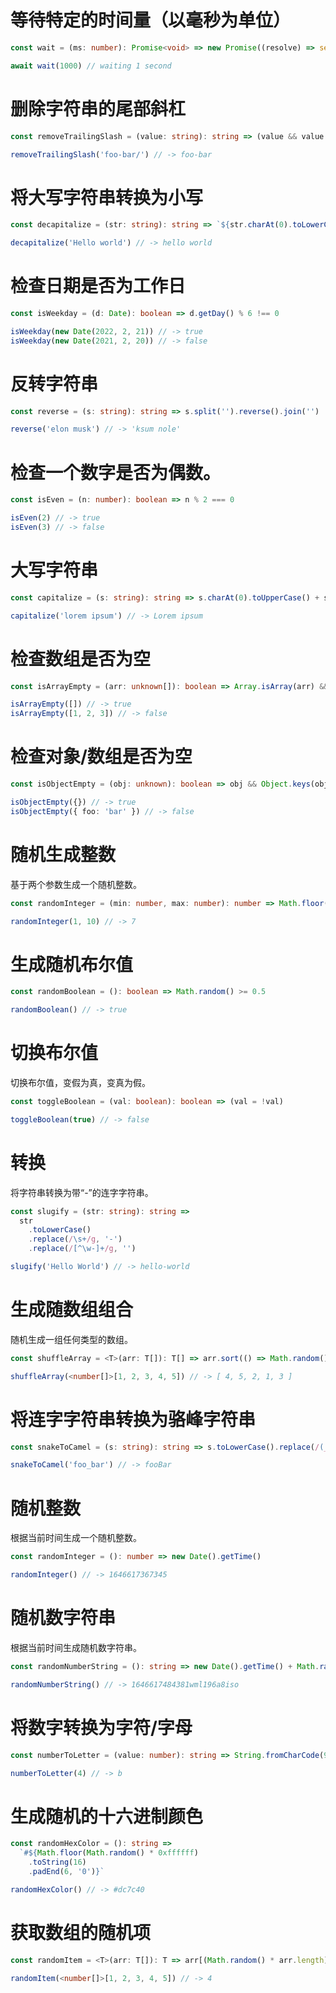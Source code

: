 # **等待特定的时间量（以毫秒为单位）**

```typescript
const wait = (ms: number): Promise<void> => new Promise((resolve) => setTimeout(resolve, ms))

await wait(1000) // waiting 1 second
```

# **删除字符串的尾部斜杠**

```typescript
const removeTrailingSlash = (value: string): string => (value && value.charAt(value.length - 1) === '/' ? value.slice(0, -1) : value)

removeTrailingSlash('foo-bar/') // -> foo-bar
```

# **将大写字符串转换为小写**

```typescript
const decapitalize = (str: string): string => `${str.charAt(0).toLowerCase()}${str.slice(1)}`

decapitalize('Hello world') // -> hello world
```

# **检查日期是否为工作日**

```typescript
const isWeekday = (d: Date): boolean => d.getDay() % 6 !== 0

isWeekday(new Date(2022, 2, 21)) // -> true
isWeekday(new Date(2021, 2, 20)) // -> false
```

# **反转字符串**

```typescript
const reverse = (s: string): string => s.split('').reverse().join('')

reverse('elon musk') // -> 'ksum nole'
```

# **检查一个数字是否为偶数。**

```typescript
const isEven = (n: number): boolean => n % 2 === 0

isEven(2) // -> true
isEven(3) // -> false
```

# **大写字符串**

```typescript
const capitalize = (s: string): string => s.charAt(0).toUpperCase() + s.slice(1)

capitalize('lorem ipsum') // -> Lorem ipsum
```

# **检查数组是否为空**

```typescript
const isArrayEmpty = (arr: unknown[]): boolean => Array.isArray(arr) && !arr.length

isArrayEmpty([]) // -> true
isArrayEmpty([1, 2, 3]) // -> false
```

# **检查对象/数组是否为空**

```typescript
const isObjectEmpty = (obj: unknown): boolean => obj && Object.keys(obj).length === 0

isObjectEmpty({}) // -> true
isObjectEmpty({ foo: 'bar' }) // -> false
```

# **随机生成整数**

基于两个参数生成一个随机整数。

```typescript
const randomInteger = (min: number, max: number): number => Math.floor(Math.random() * (max - min + 1)) + min

randomInteger(1, 10) // -> 7
```

# **生成随机布尔值**

```typescript
const randomBoolean = (): boolean => Math.random() >= 0.5

randomBoolean() // -> true
```

# **切换布尔值**

切换布尔值，变假为真，变真为假。

```typescript
const toggleBoolean = (val: boolean): boolean => (val = !val)

toggleBoolean(true) // -> false
```

# **转换**

将字符串转换为带“-”的连字字符串。

```typescript
const slugify = (str: string): string =>
  str
    .toLowerCase()
    .replace(/\s+/g, '-')
    .replace(/[^\w-]+/g, '')

slugify('Hello World') // -> hello-world
```

# **生成随数组组合**

随机生成一组任何类型的数组。

```typescript
const shuffleArray = <T>(arr: T[]): T[] => arr.sort(() => Math.random() - 0.5)

shuffleArray(<number[]>[1, 2, 3, 4, 5]) // -> [ 4, 5, 2, 1, 3 ]
```

# **将连字字符串转换为骆峰字符串**

```typescript
const snakeToCamel = (s: string): string => s.toLowerCase().replace(/(_\w)/g, (w) => w.toUpperCase().substring(1))

snakeToCamel('foo_bar') // -> fooBar
```

# **随机整数**

根据当前时间生成一个随机整数。

```typescript
const randomInteger = (): number => new Date().getTime()

randomInteger() // -> 1646617367345
```

# **随机数字符串**

根据当前时间生成随机数字符串。

```typescript
const randomNumberString = (): string => new Date().getTime() + Math.random().toString(36).slice(2)

randomNumberString() // -> 1646617484381wml196a8iso
```

# **将数字转换为字符/字母**

```typescript
const numberToLetter = (value: number): string => String.fromCharCode(94 + value)

numberToLetter(4) // -> b
```

# **生成随机的十六进制颜色**

```typescript
const randomHexColor = (): string =>
  `#${Math.floor(Math.random() * 0xffffff)
    .toString(16)
    .padEnd(6, '0')}`

randomHexColor() // -> #dc7c40
```

# **获取数组的随机项**

```typescript
const randomItem = <T>(arr: T[]): T => arr[(Math.random() * arr.length) | 0]

randomItem(<number[]>[1, 2, 3, 4, 5]) // -> 4
```
